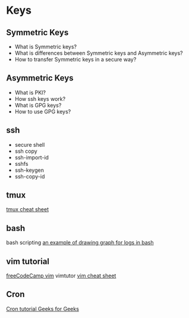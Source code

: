 
# Keys

## Symmetric Keys

* What is Symmetric keys?
* What is differences between Symmetric keys and Asymmetric keys?
* How to transfer Symmetric keys in a secure way?

## Asymmetric Keys

* What is PKI?
* How ssh keys work?
* What is GPG keys?
* How to use GPG keys?


## ssh

* secure shell
* ssh copy
* ssh-import-id
* sshfs
* ssh-keygen
* ssh-copy-id

## tmux
[tmux cheat sheet](https://tmuxcheatsheet.com/)

## bash
bash scripting
[an example of drawing graph for logs in bash](https://youtu.be/hCklI2FEOLU?si=9q9wOOTCAU6OF0UZ)

## vim tutorial
[freeCodeCamp vim](https://youtu.be/RZ4p-saaQkc?si=1vC1KZy4znhZHlHy)
vimtutor
[vim cheat sheet](https://vim.rtorr.com/)

## Cron
[Cron tutorial Geeks for Geeks](https://www.geeksforgeeks.org/crontab-in-linux-with-examples/)

